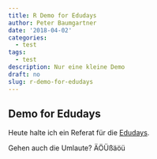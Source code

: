 ```yaml
---
title: R Demo for Edudays
author: Peter Baumgartner
date: '2018-04-02'
categories:
  - test
tags:
  - test
description: Nur eine kleine Demo
draft: no
slug: r-demo-for-edudays
---
```


## Demo for Edudays

Heute halte ich ein Referat für die [Edudays](http://www.edudays.at).

Gehen auch die Umlaute? ÄÖÜßäöü
